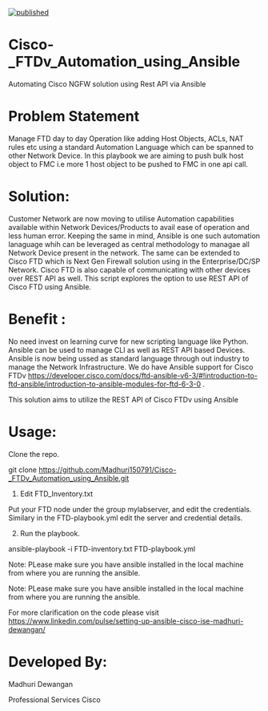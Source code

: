 
[![published](https://static.production.devnetcloud.com/codeexchange/assets/images/devnet-published.svg)](https://developer.cisco.com/codeexchange/github/repo/Madhuri150791/Cisco-_FTDv_Automation_using_Ansible)



# Cisco-_FTDv_Automation_using_Ansible
Automating Cisco NGFW solution using Rest API via Ansible


# Problem Statement
 
Manage FTD day to day Operation like adding Host Objects, ACLs, NAT rules etc using a standard Automation Language which can be spanned to other Network Device. In this playbook we are aiming to push bulk host object to FMC i.e more 1 host object to be pushed to FMC in one api call.
 
# Solution:
 
Customer Network are now moving to utilise Automation capabilities available within Network Devices/Products to avail ease of operation and less human error. Keeping the same in mind, Ansible is one such automation lanaguage whih can be leveraged as central methodology to managae all Network Device present in the network. The same can be extended to Cisco FTD which is Next Gen Firewall solution using in the Enterprise/DC/SP Network. Cisco FTD is also capable of communicating with other devices over REST API as well.
This script explores the option to use REST API of Cisco FTD using Ansible.

# Benefit :
No need invest on learning curve for new scripting language like Python. Ansible can be used to manage CLI as well as REST API based Devices. Ansible is now being ussed as standard language through out industry to manage the Network Infrastructure. We do have Ansible support for Cisco FTDv https://developer.cisco.com/docs/ftd-ansible-v6-3/#!introduction-to-ftd-ansible/introduction-to-ansible-modules-for-ftd-6-3-0 .

 This solution aims to utilize the REST API of Cisco FTDv using Ansible
 
 # Usage:
 
 Clone the repo.
 
 git clone https://github.com/Madhuri150791/Cisco-_FTDv_Automation_using_Ansible.git
 
 1. Edit FTD_Inventory.txt
 
 Put your FTD node under the group mylabserver, and edit the credentials. Similary in the FTD-playbook.yml edit the server and credential details.
 
 2. Run the playbook.
 
 ansible-playbook -i FTD-inventory.txt FTD-playbook.yml
 
 Note: PLease make sure you have ansible installed in the local machine from where you are running the ansible.
 
 Note: PLease make sure you have ansible installed in the local machine from where you are running the ansible.
 
 For more clarification on the code please visit https://www.linkedin.com/pulse/setting-up-ansible-cisco-ise-madhuri-dewangan/
 
 # Developed By:
 Madhuri Dewangan
 
 Professional Services Cisco

